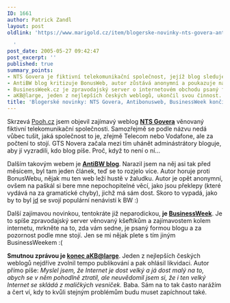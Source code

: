 ```yaml
---
ID: 1661
author: Patrick Zandl
layout: post
oldlink: 'https://www.marigold.cz/item/blogerske-novinky-nts-govera-antibonusweb-businessweek-koncici-akabe

  '
post_date: 2005-05-27 09:42:47
post_excerpt: ''
published: true
summary_points:
- NTS Govera je fiktivní telekomunikační společnost, jejíž blog sleduje Pooh.cz.
- AntiBW blog kritizuje BonusWeb, autor zůstává anonymní a poukazuje na překlepy.
- BusinessWeek.cz je zpravodajský server o internetovém obchodu psaný formou blogu.
- aKB@large, jeden z nejlepších českých weblogů, ukončil svou činnost.
title: 'Blogerské novinky: NTS Govera, Antibonusweb, BusinessWeek končící Akabe'
---
```


<p>Skrzevá <a href="http://www.pooh.cz/pooh/a.asp?a=2012266">Pooh.cz</a> jsem objevil zajímavý weblog <b><a href="http://ntsgovera.bloguje.cz/">NTS Govera</a></b> věnovaný fiktivní telekomunikační společnosti. Samozřejmě se podle názvu nedá vůbec tušit, jaká společnost to je, zřejmě Telecom nebo Vodafone, ale za počtení to stojí. GTS Novera začala mezi tím uhánět adminástrátory bloguje, aby jí vyzradili, kdo blog píše. Proč, když to není o ní...</p>

<p>Dalším takovým webem je <b><a href="http://bonusweb.bloguje.cz/">AntiBW blog</a></b>. Narazil jsem na něj asi tak před měsícem, byl tam jeden článek, teď se to rozjelo více. Autor horuje proti BonusWebu, nějak mu ten web leží hustě v žaludku. Autor je opět anonymní, ovšem na paškál si bere mne nepochopitelné věcí, jako jsou překlepy (které vydává na za gramatické chyby), jichž má sám dost. Skoro to vypadá, jako by to byl <a href="http://games.tiscali.cz">jd</a> se svojí populární nenávistí k BW :)</p>

<p>Další zajímavou novinkou, tentokráte již neparodickou, <b>je <a href="http://www.businessweek.cz/">BusinessWeek</a></b>. Je to spíše zpravodajský server věnovaný kšeftíkům a zajímavostem kolem internetu, mrkněte na to, zda vám sedne, je psaný formou blogu a za pozornost podle mne stojí. Jen se mi nějak plete s tím jiným BusinessWeekem  :(</p>

<p><b>Smutnou zprávou je <a href="http://akabelog.blogspot.com/2005/05/zavrme.html">konec aKB@large</a></b>. Jeden z nejlepších českých weblogů nejdříve zvolnil tempo publikování a pak ohlásil likvidaci. Autor přímo píše: <em>Myslel jsem, že Internet je dost velký a já dost malý na to, abych se v něm pohodlně ztratil, ale neuvědomil jsem si, že i ten velký Internet se skládá z maličkých vesniček.</em> Baba. Sám na to tak často narážím a čert ví, kdy to kvůli stejným problémům budu muset zapíchnout také.
</p>